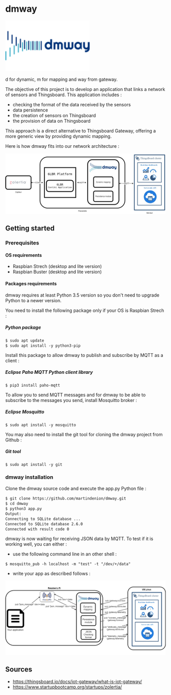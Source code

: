 # dmway

<img src="./img/dmway2.png?raw=true" width="265" height="159">

d for dynamic, m for mapping and way from gateway.

The objective of this project is to develop an application that links a network of sensors and Thingsboard.
This application includes :
- checking the format of the data received by the sensors
- data persistence
- the creation of sensors on Thingsboard
- the provision of data on Thingsboard

This approach is a direct alternative to Thingsboard Gateway, offering a more generic view by providing dynamic mapping.

Here is how dmway fits into our network architecture :

<img src="./img/Zolertia-DMWAY-Thingsboard.jpg?raw=true">

## Getting started

### Prerequisites

#### OS requirements

* Raspbian Strech (desktop and lite version)
* Raspbian Buster (desktop and lite version)

#### Packages requirements

dmway requires at least Python 3.5 version so you don't need to upgrade Python to a newer version.

You need to install the following package only if your OS is Raspbian Strech :
##### Python package

```
$ sudo apt update
$ sudo apt install -y python3-pip
```

Install this package to allow dmway to publish and subscribe by MQTT as a client :
##### Eclipse Paho MQTT Python client library

```
$ pip3 install paho-mqtt
```

To allow you to send MQTT messages and for dmway to be able to subscribe to the messages you send, install Mosquitto broker :
##### Eclipse Mosquitto

```
$ sudo apt install -y mosquitto
```
You may also need to install the git tool for cloning the dmway project from Github :

##### Git tool

```
$ sudo apt install -y git
```

### dmway installation

Clone the dmway source code and execute the app.py Python file :
```
$ git clone https://github.com/martindenion/dmway.git
$ cd dmway
$ python3 app.py
Output: 
Connecting to SQLite database ...
Connected to SQLite database 2.6.0
Connected with result code 0
```

dmway is now waiting for receiving JSON data by MQTT.
To test if it is working well, you can either :
* use the following command line in an other shell :
```
$ mosquitto_pub -h localhost -m "test" -t "/dev/+/data"
```

* write your app as described follows :

<img src="./img/pubandsubdmway.jpg?raw=true">

## Sources

* https://thingsboard.io/docs/iot-gateway/what-is-iot-gateway/
* https://www.startupbootcamp.org/startups/zolertia/
